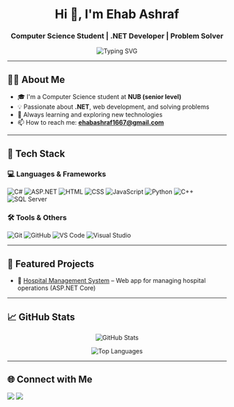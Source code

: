 <h1 align="center">Hi 👋, I'm Ehab Ashraf</h1>
<h3 align="center">Computer Science Student | .NET Developer | Problem Solver</h3>

<p align="center">
  <img src="https://readme-typing-svg.demolab.com?font=Fira+Code&size=22&pause=1000&color=0A4D68&center=true&vCenter=true&width=600&lines=Welcome+to+my+GitHub!;I'm+a+.NET+Developer;Web+Development+Enthusiast;Always+Learning+New+Technologies" alt="Typing SVG" />
</p>


---

## 🧑‍💻 About Me

- 🎓 I'm a Computer Science student at **NUB (senior level)**
- 💡 Passionate about **.NET**, web development, and solving problems
- 🚀 Always learning and exploring new technologies
- 📫 How to reach me: **ehabashraf1667@gmail.com**

---

## 💼 Tech Stack

### 💻 Languages & Frameworks

![C#](https://img.shields.io/badge/C%23-239120?style=for-the-badge&logo=c-sharp&logoColor=white)
![ASP.NET](https://img.shields.io/badge/ASP.NET-512BD4?style=for-the-badge&logo=dotnet&logoColor=white)
![HTML](https://img.shields.io/badge/HTML5-E34F26?style=for-the-badge&logo=html5&logoColor=white)
![CSS](https://img.shields.io/badge/CSS3-1572B6?style=for-the-badge&logo=css3&logoColor=white)
![JavaScript](https://img.shields.io/badge/JavaScript-F7DF1E?style=for-the-badge&logo=javascript&logoColor=black)
![Python](https://img.shields.io/badge/Python-3670A0?style=for-the-badge&logo=python&logoColor=white)
![C++](https://img.shields.io/badge/C%2B%2B-00599C?style=for-the-badge&logo=c%2B%2B&logoColor=white)
![SQL Server](https://img.shields.io/badge/SQL%20Server-CC2927?style=for-the-badge&logo=microsoft-sql-server&logoColor=white)

### 🛠 Tools & Others

![Git](https://img.shields.io/badge/Git-F05032?style=for-the-badge&logo=git&logoColor=white)
![GitHub](https://img.shields.io/badge/GitHub-181717?style=for-the-badge&logo=github&logoColor=white)
![VS Code](https://img.shields.io/badge/VS%20Code-007ACC?style=for-the-badge&logo=visual-studio-code&logoColor=white)
![Visual Studio](https://img.shields.io/badge/Visual%20Studio-5C2D91?style=for-the-badge&logo=visual-studio&logoColor=white)

---

## 📂 Featured Projects

- 🔗 [Hospital Management System](https://github.com/eh3p/hospital-management-system) – Web app for managing hospital operations (ASP.NET Core)

---

## 📈 GitHub Stats

<p align="center">
  <img src="https://github-readme-stats.vercel.app/api?username=eh3p&show_icons=true&theme=react&hide_title=true&count_private=true" alt="GitHub Stats" />
</p>
<p align="center">
  <img src="https://github-readme-stats.vercel.app/api/top-langs/?username=eh3p&layout=compact&theme=react&hide_title=true" alt="Top Languages" />
</p>

---

## 🌐 Connect with Me

<p align="left">
  <a href="mailto:ehabashraf1667@gmail.com"><img src="https://img.shields.io/badge/Gmail-D14836?style=for-the-badge&logo=gmail&logoColor=white"></a>
  <a href="https://linkedin.com/in/ehab-ashraf-9a43a9283" target="_blank"><img src="https://img.shields.io/badge/LinkedIn-0077B5?style=for-the-badge&logo=linkedin&logoColor=white"></a>
</p>



